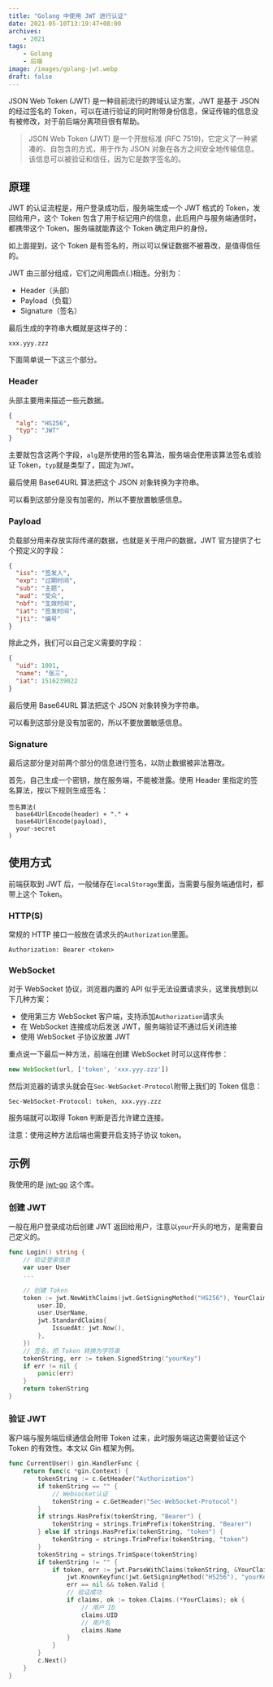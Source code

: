 ```yaml
---
title: "Golang 中使用 JWT 进行认证"
date: 2021-05-10T13:19:47+08:00
archives: 
    - 2021
tags:
    - Golang
    - 后端
image: /images/golang-jwt.webp
draft: false
---
```


JSON Web Token (JWT) 是一种目前流行的跨域认证方案，JWT 是基于 JSON 的经过签名的 Token，可以在进行验证的同时附带身份信息，保证传输的信息没有被修改，对于前后端分离项目很有帮助。

> JSON Web Token (JWT) 是一个开放标准 (RFC 7519)，它定义了一种紧凑的、自包含的方式，用于作为 JSON 对象在各方之间安全地传输信息。该信息可以被验证和信任，因为它是数字签名的。

## 原理
JWT 的认证流程是，用户登录成功后，服务端生成一个 JWT 格式的 Token，发回给用户，这个 Token 包含了用于标记用户的信息，此后用户与服务端通信时，都携带这个 Token，服务端就能靠这个 Token 确定用户的身份。

如上面提到，这个 Token 是有签名的，所以可以保证数据不被篡改，是值得信任的。

JWT 由三部分组成，它们之间用圆点(.)相连。分别为：
- Header（头部）
- Payload（负载）
- Signature（签名）

最后生成的字符串大概就是这样子的：
```
xxx.yyy.zzz
```
下面简单说一下这三个部分。

### Header
头部主要用来描述一些元数据。
```json
{
  "alg": "HS256",
  "typ": "JWT"
}
```
主要就包含这两个字段，`alg`是所使用的签名算法，服务端会使用该算法签名或验证 Token，`typ`就是类型了，固定为`JWT`。

最后使用 Base64URL 算法把这个 JSON 对象转换为字符串。

可以看到这部分是没有加密的，所以不要放置敏感信息。

### Payload
负载部分用来存放实际传递的数据，也就是关于用户的数据，JWT 官方提供了七个预定义的字段：
```json
{
  "iss": "签发人",
  "exp": "过期时间",
  "sub": "主题",
  "aud": "受众",
  "nbf": "生效时间",
  "iat": "签发时间",
  "jti": "编号"
}
```
除此之外，我们可以自己定义需要的字段：
```json
{
  "uid": 1001,
  "name": "张三",
  "iat": 1516239022
}
```
最后使用 Base64URL 算法把这个 JSON 对象转换为字符串。

可以看到这部分是没有加密的，所以不要放置敏感信息。

### Signature
最后这部分是对前两个部分的信息进行签名，以防止数据被非法篡改。

首先，自己生成一个密钥，放在服务端，不能被泄露。使用 Header 里指定的签名算法，按以下规则生成签名：
```
签名算法(
  base64UrlEncode(header) + "." +
  base64UrlEncode(payload),
  your-secret
)
```

## 使用方式
前端获取到 JWT 后，一般储存在`localStorage`里面，当需要与服务端通信时，都带上这个 Token。

### HTTP(S)
常规的 HTTP 接口一般放在请求头的`Authorization`里面。
```
Authorization: Bearer <token>
```

### WebSocket
对于 WebSocket 协议，浏览器内置的 API 似乎无法设置请求头，这里我想到以下几种方案：
- 使用第三方 WebSocket 客户端，支持添加`Authorization`请求头
- 在 WebSocket 连接成功后发送 JWT，服务端验证不通过后关闭连接
- 使用 WebSocket 子协议放置 JWT

重点说一下最后一种方法，前端在创建 WebSocket 时可以这样传参：
```js
new WebSocket(url, ['token', 'xxx.yyy.zzz'])
```
然后浏览器的请求头就会在`Sec-WebSocket-Protocol`附带上我们的 Token 信息：
```
Sec-WebSocket-Protocol: token, xxx.yyy.zzz
```
服务端就可以取得 Token 判断是否允许建立连接。

注意：使用这种方法后端也需要开启支持子协议 token。

## 示例
我使用的是 [jwt-go](https://github.com/dgrijalva/jwt-go) 这个库。

### 创建 JWT
一般在用户登录成功后创建 JWT 返回给用户，注意以`your`开头的地方，是需要自己定义的。
```go
func Login() string {
    // 验证登录信息
    var user User
    ...
    
    // 创建 Token
    token := jwt.NewWithClaims(jwt.GetSigningMethod("HS256"), YourClaims{
		user.ID,
		user.UserName,
		jwt.StandardClaims{
			IssuedAt: jwt.Now(),
		},
	})
	// 签名，把 Token 转换为字符串
	tokenString, err := token.SignedString("yourKey")
	if err != nil {
		panic(err)
	}
	return tokenString
}
```

### 验证 JWT
客户端与服务端后续通信会附带 Token 过来，此时服务端这边需要验证这个 Token 的有效性。本文以 Gin 框架为例。
```go
func CurrentUser() gin.HandlerFunc {
	return func(c *gin.Context) {
		tokenString := c.GetHeader("Authorization")
		if tokenString == "" {
			// Websocket认证
			tokenString = c.GetHeader("Sec-WebSocket-Protocol")
		}
		if strings.HasPrefix(tokenString, "Bearer") {
			tokenString = strings.TrimPrefix(tokenString, "Bearer")
		} else if strings.HasPrefix(tokenString, "token") {
			tokenString = strings.TrimPrefix(tokenString, "token")
		}
		tokenString = strings.TrimSpace(tokenString)
		if tokenString != "" {
			if token, err := jwt.ParseWithClaims(tokenString, &YourClaims{}, 
			    jwt.KnownKeyfunc(jwt.GetSigningMethod("HS256"), "yourKey")); 
			    err == nil && token.Valid {
			    // 验证成功
				if claims, ok := token.Claims.(*YourClaims); ok {
				    // 用户 ID
				    claims.UID
				    // 用户名
				    claims.Name
				}
			}
		}
		c.Next()
	}
}
```
